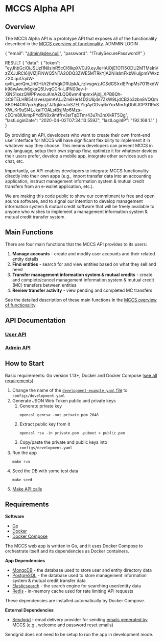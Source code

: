 # MCCS Alpha API

## Overview

The MCCS Alpha API is a prototype API that exposes all of the functionality described in the [MCCS overview of functionality](https://github.com/technoshantoms/mccs/blob/master/alpha-functionality.md).
ADMMIN LOGIN

{
  "email": "admin@dev.null",
  "password": "1TrulySecurePassword!!"
}

RESULT
{
  "data": {
    "token": "eyJhbGciOiJSUzI1NiIsInR5cCI6IkpXVCJ9.eyJleHAiOjE1OTI5ODU2MTMsInVzZXJJRCI6IjVlZjFiNWQ5NTA2ODQ3ZWE5MTRkYjA2NiIsImFkbWluIjpmYWxzZX0.qut7qdW-qvlh_aerQm_lriOHUr2fnfVgkDRUpkA_rzIvsgwzJCSdGSIrxIEPnpMs7O15xdWk98wAwuh6gkaQ5UvqCCrk-LiPN03ev-I-XiN51xezQWPPwoouKmA2LQQ6wm4hpmxIAjdj_XPB8Qh-3C9TELHRl54rzvesrpmAALJZm8He14D2U6jdn7ZkW9LjdCB2o3zbn8VQQm8BDH4OR7po7gBpgZJJ1gkkoJoSZELYlgAyGDvq6xYoxMmTgDbRJGP311RxSXW_Kr9uSI4LJkaITOALstBsjMp6Mzs-cEOm8lUkmpPYd5N0x9mffrv3srTqDTmr43u7n3mXkRT5Qg",
    "lastLoginDate": "2020-04-02T07:34:13.559Z",
    "lastLoginIP": "192.168.1.1"
  }
}

By providing an API, developers who want to create their own front-end user interface for MCCS will have significant flexibility to implement it in whatever way they choose. This means developers can present MCCS in any language, setup their own signup flow, optimize it for whatever devices their users prefer, develop a mobile app, integrate other services such as chat, etc.

Importantly, an API enables developers to integrate MCCS functionality directly into their own apps (e.g., import transfer data into an accounting application, instruct management information system & mutual credit transfers from an e-wallet application, etc.).

We are making this code public to show our commitment to free and open source software, and to signal our intention to develop management information system & mutual credit software that will be freely available to anyone who wishes to implement a management information system & mutual credit transfer system.

## Main Functions

There are four main functions that the MCCS API provides to its users:

1. **Manage accounts** - create and modify user accounts and their related entity details
2. **Find entities** - search for and view entities based on what they sell and need
3. **Transfer management information system & mutual credits** - create and complete/cancel management information system & mutual credit (MC) transfers between entities
4. **Review transfer activity** - view pending and completed MC transfers

See the detailed description of these main functions in the [MCCS overview of functionality](https://github.com/technoshantoms/mccs/blob/master/alpha-functionality.md).

## API Documentation

### [User API](https://app.swaggerhub.com/apis-docs/ic3softwar/mccs-alpha-user-api/1)

### [Admin API](https://app.swaggerhub.com/apis-docs/ic3softwar/mccs-alpha-admin-api/1)

## How to Start

Basic requirements: Go version 1.13+, Docker and Docker Compose ([see all requirements](#requirements))

1. Change the name of the [`development-example.yaml` file](configs/development-example.yaml) to `configs/development.yaml`
1. Generate JSON Web Token public and private keys
    1. Generate private key
        ```
        openssl genrsa -out private.pem 2048
        ```
    1. Extract public key from it
        ```
        openssl rsa -in private.pem -pubout > public.pem
        ```
    1. Copy/paste the private and public keys into `configs/development.yaml`
1. Run the app
    ```
    make run
    ```
1. Seed the DB with some test data
    ```
    make seed
    ```
1. [Make API calls](#api-documentation)

## Requirements

**Software**

- [Go](https://golang.org/doc/install)
- [Docker](https://docs.docker.com/install/)
- [Docker Compose](https://docs.docker.com/compose/install/)

The MCCS web app is written in Go, and it uses Docker Compose to orchestrate itself and its dependencies as Docker containers.

**App Dependencies**

- [MongoDB](https://en.wikipedia.org/wiki/MongoDB) - the database used to store user and entity directory data
- [PostgreSQL](https://www.postgresql.org/) - the database used to store management information system & mutual credit transfer data
- [Elasticsearch](https://en.wikipedia.org/wiki/Elasticsearch) - the search engine for searching user/entity data
- [Redis](https://redis.io/) - in-memory cache used for rate limiting API requests

These dependencies are installed automatically by Docker Compose.

**External Dependencies**

- [Sendgrid](https://sendgrid.com/) - email delivery provider for sending [emails generated by MCCS](README-email.md) (e.g., welcome and password reset emails)

Sendgrid does not need to be setup to run the app in development mode.
